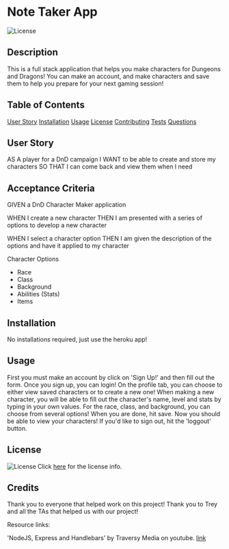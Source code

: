 # Note Taker App
![License](https://img.shields.io/badge/License-MIT-yellow.svg)

## Description

This is a full stack application that helps you make characters for Dungeons and Dragons! You can make an account, and make characters and save them to help you prepare for your next gaming session!

## Table of Contents

[User Story](##user-story)
[Installation](##installation)
[Usage](##usage)
[License](##license)
[Contributing](##contributing)
[Tests](##tests)
[Questions](##questions)

## User Story
AS A player for a DnD campaign
I WANT to be able to create and store my characters
SO THAT I can come back and view them when I need

## Acceptance Criteria
GIVEN a DnD Character Maker application

WHEN I create a new character
THEN I am presented with a series of options to develop a new character

WHEN I select a character option
THEN I am given the description of the options and have it applied to my character

Character Options
 - Race
 - Class
 - Background
 - Abilities (Stats)
 - Items

## Installation

No installations required, just use the heroku app!

## Usage 

First you must make an account by click on 'Sign Up!' and then fill out the form. Once you sign up, you can login! On the profile tab, you can choose to either view saved characters or to create a new one! When making a new character, you will be able to fill out the character's name, level and stats by typing in your own values. For the race, class, and background, you can choose from several options! When you are done, hit save. Now you should be able to view your characters! If you'd like to sign out, hit the 'loggout' button.

## License

![License](https://img.shields.io/badge/License-MIT-yellow.svg) Click [here](https://opensource.org/license/MIT/) for the license info.


## Credits

Thank you to everyone that helped work on this project! Thank you to Trey and all the TAs that helped us with our project!

Resource links:

'NodeJS, Express and Handlebars' by Traversy Media on youtube.
[link](https://www.youtube.com/watch?v=SfQFoMOd_ng)